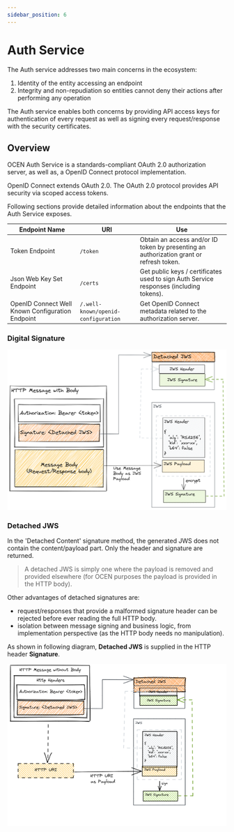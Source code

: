 ```yaml
---
sidebar_position: 6
---
```


# Auth Service
The Auth service addresses two main concerns in the ecosystem:
1. Identity of the entity accessing an endpoint
2. Integrity and non-repudiation so entities cannot deny their actions after performing any operation

The Auth service enables both concerns by providing API access keys for authentication of every request as well as signing every request/response with the security certificates.

## Overview

OCEN Auth Service is a standards-compliant OAuth 2.0 authorization server, as well as, a OpenID Connect protocol implementation.

OpenID Connect extends OAuth 2.0. The OAuth 2.0 protocol provides API security via scoped access tokens.

Following sections provide detailed information about the endpoints that the Auth Service exposes.

| Endpoint Name | URI | Use |
| ------------- | --- | ----------- |
| Token Endpoint | `/token` | Obtain an access and/or ID token by presenting an authorization grant or refresh token. |
| Json Web Key Set Endpoint | `/certs` | Get public keys / certificates used to sign Auth Service responses (including tokens).
| OpenID Connect Well Known Configuration Endpoint | `/.well-known/openid-configuration` | Get OpenID Connect metadata related to the authorization server.

### Digital Signature

![Detached JWS](./_images/detached_jws.png "Detached Json Web Signature")

### Detached JWS

In the 'Detached Content' signature method, the generated JWS does not contain the content/payload part. Only the header and signature are returned. 

> A detached JWS is simply one where the payload is removed and provided elsewhere (for OCEN purposes the payload is provided in the HTTP body).

Other advantages of detached signatures are:
- request/responses that provide a malformed signature header can be rejected before ever reading the full HTTP body.
- isolation between message signing and business logic, from implementation perspective (as the HTTP body needs no manipulation).

As shown in following diagram, **Detached JWS** is supplied in the HTTP header **Signature**.

![Detached JWS in Header](./_images/detached_jws_http.png "Detached JWS in HTTP header")
